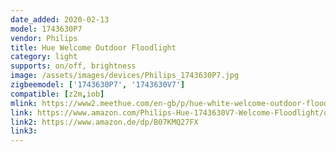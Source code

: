 ```yaml
---
date_added: 2020-02-13
model: 1743630P7
vendor: Philips
title: Hue Welcome Outdoor Floodlight
category: light
supports: on/off, brightness
image: /assets/images/devices/Philips_1743630P7.jpg
zigbeemodel: ['1743630P7', '1743630V7']
compatible: [z2m,iob]
mlink: https://www2.meethue.com/en-gb/p/hue-white-welcome-outdoor-floodlight/1743630P7
link: https://www.amazon.com/Philips-Hue-1743630V7-Welcome-Floodlight/dp/B07NDGBHTQ
link2: https://www.amazon.de/dp/B07KMQ27FX
link3: 
---
```

